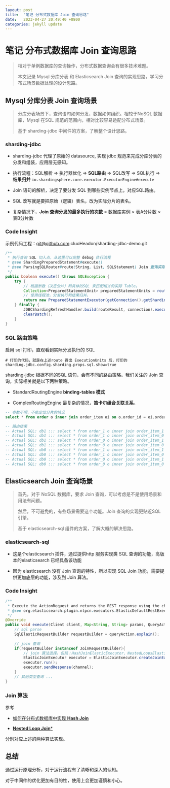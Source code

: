 ```yaml
---
layout: post
title:  "笔记 分布式数据库 Join 查询思路"
date:   2023-04-27 20:49:40 +0800
categories: jekyll update
---
```


# 笔记 分布式数据库 Join 查询思路

> 相对于单例数据库的查询操作，分布式数据查询会有很多技术难题。
> 
> 本文记录 Mysql 分库分表 和 Elasticsearch Join 查询的实现思路，学习分布式场景数据处理的设计思路。

## Mysql 分库分表 Join 查询场景

> 分库分表场景下，查询语句如何分发，数据如何组织。相较于NoSQL 数据库，Mysql 在SQL 规范的范围内，相对比较容易适配分布式场景。
> 
> 基于 sharding-jdbc 中间件的方案，了解整个设计思路。

### sharding-jdbc

- sharding-jdbc 代理了原始的 datasource, 实现 jdbc 规范来完成分库分表的分发和组装，应用层无感知。

- 执行流程：SQL解析 => 执行器优化 => **SQL路由** => SQL改写 => SQL执行 => **结果归并** `io.shardingsphere.core.executor.ExecutorEngine#execute`

- Join 语句的解析，决定了要分发 SQL 到哪些实例节点上。对应SQL路由。

- SQL 改写就是要把原始（逻辑）表名，改为实际分片的表名。

- 复杂情况下，**Join 查询分发的最多执行的次数** = 数据库实例 × 表A分片数 × 表B分片数

### Code Insight

示例代码工程：git@github.com:cluoHeadon/sharding-jdbc-demo.git

```java
/**
 * 执行查询 SQL 切入点，从这里可以完整 debug 执行流程
 * @see ShardingPreparedStatement#execute()
 * @see ParsingSQLRouter#route(String, List, SQLStatement) Join 查询实际涉及哪些表，就是在路由规则里匹配得出来的。
 */
public boolean execute() throws SQLException {
	try {
		// 根据参数（决定分片）和具体的SQL 来匹配相关的实际 Table。
		Collection<PreparedStatementUnit> preparedStatementUnits = route();
		// 使用线程池，分发执行和结果归并。
		return new PreparedStatementExecutor(getConnection().getShardingContext().getExecutorEngine(), routeResult.getSqlStatement().getType(), preparedStatementUnits).execute();
	} finally {
		JDBCShardingRefreshHandler.build(routeResult, connection).execute();
		clearBatch();
	}
}
```



### SQL 路由策略

启用 sql 打印，直观看到实际分发执行的 SQL

```properties
# 打印的代码，就是在上述route 得出 ExecutionUnits 后，打印的
sharding.jdbc.config.sharding.props.sql.show=true
```

sharding-jdbc 根据不同的SQL 语句，会有不同的路由策略。我们关注的 Join 查询，实际相关就是以下两种策略。

- StandardRoutingEngine **binding-tables 模式**

- ComplexRoutingEngine 最复杂的情况，**笛卡尔组合关联关系**。

```sql
-- 参数不明，不能定位分片的情况
select * from order o inner join order_item oi on o.order_id = oi.order_id 

-- 路由结果
-- Actual SQL: db1 ::: select * from order_1 o inner join order_item_1 oi on o.order_id = oi.order_id 
-- Actual SQL: db1 ::: select * from order_1 o inner join order_item_0 oi on o.order_id = oi.order_id 
-- Actual SQL: db1 ::: select * from order_0 o inner join order_item_1 oi on o.order_id = oi.order_id 
-- Actual SQL: db1 ::: select * from order_0 o inner join order_item_0 oi on o.order_id = oi.order_id 
-- Actual SQL: db0 ::: select * from order_1 o inner join order_item_1 oi on o.order_id = oi.order_id 
-- Actual SQL: db0 ::: select * from order_1 o inner join order_item_0 oi on o.order_id = oi.order_id 
-- Actual SQL: db0 ::: select * from order_0 o inner join order_item_1 oi on o.order_id = oi.order_id 
-- Actual SQL: db0 ::: select * from order_0 o inner join order_item_0 oi on o.order_id = oi.order_id
```



## Elasticsearch Join 查询场景

> 首先，对于 NoSQL 数据库，要求 Join 查询，可以考虑是不是使用场景和用法有问题。
> 
> 然后，不可避免的，有些场景需要这个功能。Join 查询的实现更贴近SQL 引擎。
> 
> 基于 elasticsearch-sql 组件的方案，了解大概的解决思路。

### elasticsearch-sql

- 这是个elasticsearch 插件，通过提供http 服务实现类 SQL 查询的功能，高版本的elasticsearch 已经具备该功能

- 因为 elasticsearch 没有 Join 查询的特性，所以实现 SQL Join 功能，需要提供更加底层的功能，涉及到 Join 算法。

### Code Insight

```java
/**
 * Execute the ActionRequest and returns the REST response using the channel.
 * @see org.elasticsearch.plugin.nlpcn.executors.ElasticDefaultRestExecutor#execute
 */
@Override
public void execute(Client client, Map<String, String> params, QueryAction queryAction, RestChannel channel) throws Exception{
	// sql parse
	SqlElasticRequestBuilder requestBuilder = queryAction.explain();
	
	// join 查询
	if(requestBuilder instanceof JoinRequestBuilder){
		// join 算法选择。包括：HashJoinElasticExecutor、NestedLoopsElasticExecutor
		ElasticJoinExecutor executor = ElasticJoinExecutor.createJoinExecutor(client,requestBuilder);
		executor.run();
		executor.sendResponse(channel);
	}
	// 其他类型查询 ...
}
```

### Join 算法

参考 

- [如何在分布式数据库中实现 **Hash Join**](https://zhuanlan.zhihu.com/p/35040231)

- [**Nested Loop Join***](https://zhuanlan.zhihu.com/p/81398139)

分别对应上述的两种算法实现。



## 总结

通过运行原理分析，对于运行流程有了清晰和深入的认知。

对于中间件的优化更加有目的性，使用上会更加谨慎和小心。












